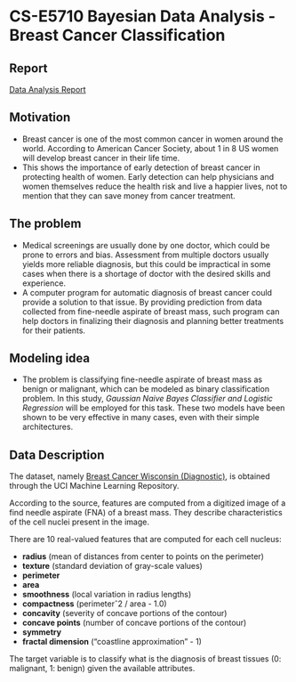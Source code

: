 # CS-E5710 Bayesian Data Analysis - Breast Cancer Classification

## Report
[Data Analysis Report](https://github.com/vinhng10/Breast-Cancer-Classification-using-Bayesian-Inference/blob/main/project.pdf)   

## Motivation
- Breast cancer is one of the most common cancer in women around the world. According to American Cancer
Society, about 1 in 8 US women will develop breast cancer in their life time. 
- This shows the importance of early detection of breast cancer in protecting health of women.
Early detection can help physicians and women themselves reduce the health risk and live a happier lives,
not to mention that they can save money from cancer treatment.
## The problem
- Medical screenings are usually done by one doctor, which could be prone to errors and bias. Assessment
from multiple doctors usually yields more reliable diagnosis, but this could be impractical in some cases when
there is a shortage of doctor with the desired skills and experience.
- A computer program for automatic diagnosis of breast cancer could provide a solution to that issue. By
providing prediction from data collected from fine-needle aspirate of breast mass, such program can help
doctors in finalizing their diagnosis and planning better treatments for their patients.
## Modeling idea
- The problem is classifying fine-needle aspirate of breast mass as benign or malignant, which can be modeled
as binary classification problem. In this study, *Gaussian Naive Bayes Classifier and Logistic Regression* will
be employed for this task. These two models have been shown to be very effective in many cases, even with
their simple architectures.
## Data Description 
The dataset, namely [Breast Cancer Wisconsin (Diagnostic)](https://archive.ics.uci.edu/ml/datasets/Breast+Cancer+Wisconsin+(Diagnostic)), is obtained through the UCI Machine Learning Repository. 

According to the source, features are computed from a digitized image of a find needle aspirate (FNA) of a breast mass. They describe characteristics of the cell nuclei present in the image.

There are 10 real-valued features that are computed for each cell nucleus:
- **radius** (mean of distances from center to points on the perimeter)
- **texture** (standard deviation of gray-scale values)
- **perimeter**
- **area**
- **smoothness** (local variation in radius lengths)
- **compactness** (perimeterˆ2 / area - 1.0)
- **concavity** (severity of concave portions of the contour)
- **concave points** (number of concave portions of the contour)
- **symmetry**
- **fractal dimension** (“coastline approximation” - 1)

The target variable is to classify what is the diagnosis of breast tissues (0: malignant, 1: benign) given the available attributes.

